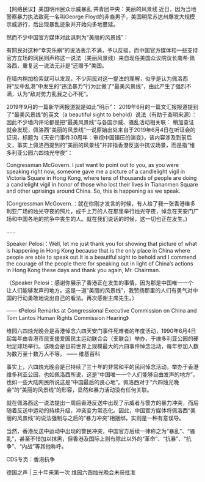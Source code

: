 【网络民议】美国明州民众示威暴乱  共青团中央：美丽的风景线 近日，因为当地警察暴力执法致死一名叫George Floyd的非裔男子，美国明尼苏达州爆发大规模示威游行，后出现暴乱迹象并开始向多地蔓延。

然而不少中国官方媒体对此讽刺为“美丽的风景线”： 

有网民对这种“幸灾乐祸”的说法表示不满，予以反驳，而中国官方媒体和一些支持官方立场的网民则声称这一说法（美丽风景线）来自现任美国众议院议长南希·佩洛西，重复这一说法无非是“还赠予”美国。 

在墙内稍加检索就可以发现，不少网民对这一提法的理解，似乎是认为佩洛西将“反中乱港”中发生的“违法暴力”行为比做了“最美风景线”，由此产生了强烈不满，认为“敌对势力乱我之心不死”。

2019年9月的一篇新华网报道就是如此“明示”： 2019年6月的一篇文汇报报道提到了“最美风景线”的英文（a beautiful sight to behold）说法（有助于查明来源）： 因此不少墙内评论都是把“最美风景线”与各国示威、骚乱活动相关联： 稍加查证就会发现，佩洛西“美丽的风景线”一说原始出处来自于2019年6月4日在听证会的证词，标题为《天安门事件30周年：审视中国镇压的演变》，该内容涉及到前后文，事实上佩洛西提到的“美丽的风景线”并非指香港反送中抗议场景，而是指“维多利亚公园六四烛光守夜”：

Congressman McGovern. I just want to point out to you, as you were speaking right now, someone gave me a picture of a candlelight vigil in Victoria Square in Hong Kong, where tens of thousands of people are doing a candlelight vigil in honor of those who lost their lives in Tiananmen Square and other uprisings around China. So, this is happening as we speak.

(Congressman McGovern.：就在你刚才发言的时候，有人给了我一张香港维多利亚广场的烛光守夜的照片，成千上万的人在那里举行烛光守夜，悼念在天安门广场和中国各地的抗争中丧生的人。就在我们说话的时候，这一切也正在发生。)

&#8230;&#8230;

Speaker Pelosi：Well, let me just thank you for showing that picture of what is happening in Hong Kong because that is the only place in China where people are able to speak out.It is a beautiful sight to behold and I commend the courage of the people there for speaking out in light of China’s actions in Hong Kong these days and thank you again, Mr. Chairman.

（Speaker Pelosi：感谢你展示了香港正在发生的事情，因为那是中国唯一一个让人们能够发声的地方。这是一道“美丽的风景线”，我赞扬那里的人们有勇气对中国的行动勇敢地说出自己的看法。再次感谢主席先生。）

—— 《Pelosi Remarks at Congressional Executive Commission on China and Tom Lantos Human Rights Commission Hearing》

维园六四烛光晚会是香港悼念六四天安门事件死难者的年度活动，1990年6月4日起每年由香港市民支援爱国民主运动联合会（支联会）举办，于维多利亚公园的硬地足球场举行。该晚会是目前世界上规模最大的六四事件悼念活动，每年参加人数为数万至十数万人不等。 —— 维基百科

事实上，六四烛光晚会是已持续了三十年的非常和平的民间悼念活动，举办于香港维多利亚公园，也如佩洛西所说，这是“中国唯一一个人们能够自由发声的地方”，也如一些大陆网民所说这是“中国最后的良心地”。佩洛西对于“六四烛光晚会”的“美丽的风景线”的形容，显然和暴力活动没有任何关联。

就在佩洛西这一说法提出一周后香港反送中出现了示威者与警方的暴力冲突，而后随着反送中运动的持续升级，冲突变为常态化。因此，中国官方媒体将佩洛西“美丽的风景线”的说法强制与之后的“暴力冲突”相捆绑，实则是一种有意误导。

当然，香港反送中运动中出现的警民冲突，中国官方后续一律称之为“暴乱”、“骚乱”，甚至不惜加以抹黑，但香港及国际上则有除此以外的“革命”、“抗暴”、“抗争”、“内战”等其他称呼。

CDS专页：香港抗争

德国之声 | 三十年来第一次 维园六四烛光晚会未获批准 
